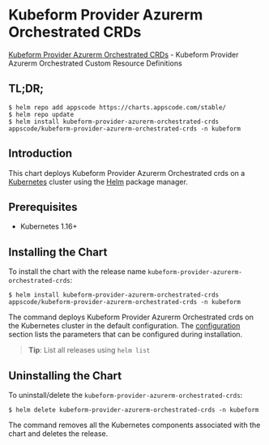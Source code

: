 # Kubeform Provider Azurerm Orchestrated CRDs

[Kubeform Provider Azurerm Orchestrated CRDs](https://github.com/kubeform) - Kubeform Provider Azurerm Orchestrated Custom Resource Definitions

## TL;DR;

```console
$ helm repo add appscode https://charts.appscode.com/stable/
$ helm repo update
$ helm install kubeform-provider-azurerm-orchestrated-crds appscode/kubeform-provider-azurerm-orchestrated-crds -n kubeform
```

## Introduction

This chart deploys Kubeform Provider Azurerm Orchestrated crds on a [Kubernetes](http://kubernetes.io) cluster using the [Helm](https://helm.sh) package manager.

## Prerequisites

- Kubernetes 1.16+

## Installing the Chart

To install the chart with the release name `kubeform-provider-azurerm-orchestrated-crds`:

```console
$ helm install kubeform-provider-azurerm-orchestrated-crds appscode/kubeform-provider-azurerm-orchestrated-crds -n kubeform
```

The command deploys Kubeform Provider Azurerm Orchestrated crds on the Kubernetes cluster in the default configuration. The [configuration](#configuration) section lists the parameters that can be configured during installation.

> **Tip**: List all releases using `helm list`

## Uninstalling the Chart

To uninstall/delete the `kubeform-provider-azurerm-orchestrated-crds`:

```console
$ helm delete kubeform-provider-azurerm-orchestrated-crds -n kubeform
```

The command removes all the Kubernetes components associated with the chart and deletes the release.


